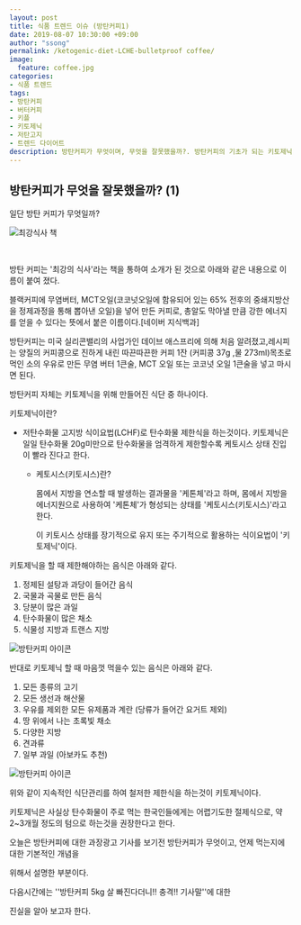 ```yaml
---
layout: post
title: 식품 트렌드 이슈 (방탄커피1)
date: 2019-08-07 10:30:00 +09:00
author: "ssong"
permalink: /ketogenic-diet-LCHE-bulletproof coffee/
image:
  feature: coffee.jpg
categories:
- 식품 트렌드
tags:
- 방탄커피
- 버터커피
- 키플
- 키토제닉
- 저탄고지
- 트렌드 다이어트
description: 방탄커피가 무엇이며, 무엇을 잘못했을까?. 방탄커피의 기초가 되는 키토제닉에 대해서 알아보자.
---
```


##  방탄커피가 무엇을 잘못했을까? (1) 

 일단 방탄 커피가 무엇일까?

![최강식사 책](https://lh3.googleusercontent.com/uq2rxYvgwXAhrih0HInVcfUqikh1XTGGIfdaRBGeZkeah4SsEMaBRd0_3RLEZruAMXLn3czOFIurMmQGicIgUDAuUNOLPcse7Ezi2AY0TBJg7YCIYKYPU3sGJa53tyvr--ZJaqF0Z3x1XsuwMV0jH-Kn_tKQQWKImcFUr0NCVdWrRLfYvToThG5R1sW1iB80zBOKXLCMG5tWaPpIQGqGSf3StaqV0uxhstDz87dSZQdIey78g_iCx1l7qMStDcedUxgRXBfxzBzlShcPe_P1L0_hB_wb6Lukg6tcyeTTdOEztLDfWg0mBJZ3vuFRooE0gmeDyV6A_ztFV25GtRJCkPOJhYaMHWRuzMRJcYEMWr1iKFu_u1TfoARAxRESfxQE5LWQWz3-IDFm3JPlGnkW75DrB73Qyyc9aEx0Mxo-WB0P5GrrQ6hvl_07maynhvq4gTZ38yHSwcd2dhdJ-AqpHl2uTp-82BRHhvpm6esnw-rZMqxdF8XiMOAxjH4Vk9xFJEmAuT0xrI6jrvOS-F-B7Ug0yrNTh4O8p7DSZGpJMuFDcKeZo_KI-kt3x9hZroEZ8D228sKxHCsNSYFktXWnCibLW2ZiMa2XCSr9Y578T8yH4Bey0pUu9UVSCGMkV2snqfEyCGpypg5aTao_iBkrEDHK8Ti1NayTDUdc1jxiP8dnYgb2XHIE2xRY4dKY9QZccZAt52w17lwRXBcr0_IhoeB_=w488-h723-no)

​                                         

  방탄 커피는 '최강의 식사'라는 책을 통하여 소개가 된 것으로 아래와 같은 내용으로 이름이 붙여 졌다. 

블랙커피에 무염버터, MCT오일(코코넛오일에 함유되어 있는 65% 전후의 중쇄지방산을 정제과정을 통해 뽑아낸    오일)을 넣어 만든 커피로, 총알도 막아낼 만큼 강한 에너지를 얻을 수 있다는 뜻에서 붙은 이름이다.[네이버 지식백과]  

 방탄커피는 미국 실리콘밸리의 사업가인 데이브 애스프리에 의해 처음 알려졌고,레시피는 양질의 커피콩으로 진하게 내린 따끈따끈한 커피 1잔 (커피콩 37g ,물 273ml)목초로 먹인 소의 우유로 만든 무염 버터 1큰술, MCT 오일 또는 코코넛 오일 1큰술을 넣고 마시면 된다. 

방탄커피 자체는 키토제닉을 위해 만들어진 식단 중 하나이다. 

키토제닉이란? 

- 저탄수화물 고지방 식이요법(LCHF)로 탄수화물 제한식을 하는것이다. 키토제닉은 일일 탄수화물 20g미만으로 탄수화물을 엄격하게 제한할수록 케토시스 상태 진입이 빨라 진다고 한다. 

   *  케토시스(키토시스)란? 

      몸에서 지방을 연소할 때 발생하는 결과물을 '케톤체'라고 하며, 몸에서 지방을 에너지원으로 사용하여 '케톤체'가 형성되는 상태를 '케토시스(키토시스)'라고 한다.

      이 키토시스 상태를 장기적으로 유지 또는 주기적으로 활용하는 식이요법이 '키토제닉'이다.



키토제닉을 할 때 제한해야하는 음식은 아래와 같다.

1. 정제된 설탕과 과당이 들어간 음식
2. 국물과 곡물로 만든 음식
3. 당분이 많은 과일
4. 탄수화물이 많은 채소
5. 식물성 지방과 트랜스 지방

  ![방탄커피 아이콘](https://lh3.googleusercontent.com/UEIcP1Hgcoc1cp3dQ3GK40qysrVQabgQX1IaGvvxjIMFlgvYW9se352CHz0rdHxs--nu7zITl2u0YnWr1RCwuXCsxqeKeKKMWX2qiL8pl40zLEC2AdoOWFXaRfXHM162z27rt8Nt9Ez1bL_4Z5NnsS1ddNFFI2yfVtBoIcDr1V5tVzAWkENeep6nDaLx2XFINvxQwuiD_r5EAGyPT3SiUUpUeuyznnmasCI4a85Haan5PYLw6YSJoVe-xqnkVhEY7xGnN6quURMU9L7gguts-0zSo4qZgen1UvqNrw2s7-1rGyxCHALgO5iSonOdYvg1VoLWfWY6zMnPH_hIwfN_6WQSws-s2fcBJESBIS3sj-QcXItJ_KJhecbXIqsqw7gNJYgWEWY0h46FlC6J4iVq5A4nWx9x9N4rRGJKx1gnBWEQpUzYazrf_3Yir3czRuHtmZsRUtKMV0n2vwx1wjecN3PwFk8zofQQdvYeLhGO99I3ePu-upCutNdRbuyCxGnGFR720P4ZH7ZXNj9m6Z8kywjn1pIVJKb0MQDp8APnk6Y1knTixfznk1OR76kdKfQ1DSHMQAgkterJvLKtMhwnVMy_Xdx8ljsIA6DRmqWDUXPhn7WC5EQCeBA6AiIdD7BYQWhlxKvSV3a9O0ExJCHWiOhPKiH_yQ=w640-h426-no)



반대로 키토제닉 할 때 마음껏 먹을수 있는 음식은 아래와 같다. 

1. 모든 종류의 고기 
2. 모든 생선과 해산물
3. 우유를 제외한 모든 유제품과 계란 (당류가 들어간 요거트 제외)
4. 땅 위에서 나는 초록빛 채소
5. 다양한 지방
6. 견과류
7. 일부 과일 (아보카도 추천)

![방탄커피 아이콘](https://lh3.googleusercontent.com/OEkWLgY5g_gphfFvSUaeDDu7M_Lc-R6fusVzPvFBSvt4I-fsanBH0w2JZvPg00h9W3aTtC3yenkkXTMJulpTTUlUve_9srQz1fah8WiJRpMcEGhPhtV7Vcl7JJTIEsQ1edrC7eGRvo2IyGwrhVZuXfirrR4wDCzYZgZuNR6vM1TZ3xvuxp7WIhY2CM3qR52bNB4ruCTeH1HWW9IMYmvnnLgvtVspBbcPsJ-gcaTlSsECu-klttDkgzKlQuXNfLBlJF5NXuH4m19k8MOWPAgVVSJ63pqQfVPNhhB-_ZrQxGtPy017nql0u9MrUv-aafbQBPi9KltN4mOXmad9UhFvBd1WHGMOscvqtgDGMzl6gQz_-NWbYfsLzl3NQDPeTa5JXbvqRcXBjVF-oE4W8TqQasBBk9qIj3FRsVOV0SehWW7guc84mXDveB7D-shPK0yVPHI7kckve-3VjRUhpoGQZPMuCd8gEU2Mn8-pHGsOcvP-KPascPNSC4v7gCTnd7zEgYXX1ogFsdDhGBxAvRGqgjA3yCzIQwHm_x0CRCT5XlKT2mDy6DaDzhkbQFlPPoiqgzIIiekoGzzp181onvNm1VH_DnK563zk4XHTCwQtDQwNItNBOgEklT5JTUDlweRxOJ2H_BcOi0tehXnAWzTwSDHl7h-tXw=w640-h426-no)



위와 같이 지속적인 식단관리를 하여 철저한 제한식을 하는것이 키토제닉이다. 

키토제닉은 사실상 탄수화물이 주로 먹는 한국인들에게는 어렵기도한 절제식으로, 약 2~3개월 정도의 텀으로 하는것을 권장한다고 한다. 

오늘은 방탄커피에 대한 과장광고 기사를 보기전 방탄커피가 무엇이고, 언제 먹는지에 대한 기본적인 개념을 

위해서 설명한 부분이다. 



다음시간에는 ''방탄커피 5kg 살 빠진다더니!! 충격!! 기사말''에 대한 

진실을 알아 보고자 한다. 

